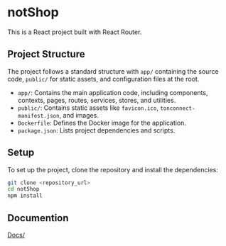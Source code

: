 # notShop

This is a React project built with React Router.

## Project Structure

The project follows a standard structure with `app/` containing the source code, `public/` for static assets, and configuration files at the root.

- `app/`: Contains the main application code, including components, contexts, pages, routes, services, stores, and utilities.
- `public/`: Contains static assets like `favicon.ico`, `tonconnect-manifest.json`, and images.
- `Dockerfile`: Defines the Docker image for the application.
- `package.json`: Lists project dependencies and scripts.

## Setup

To set up the project, clone the repository and install the dependencies:

```bash
git clone <repository_url>
cd notShop
npm install
```

## Documention

[Docs/](./docs/Readme.md)
